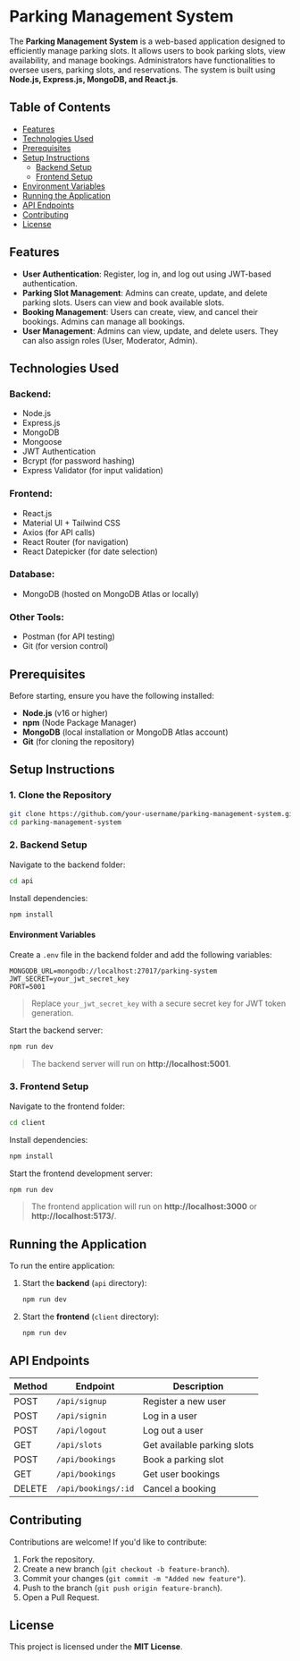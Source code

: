 # Parking Management System

The **Parking Management System** is a web-based application designed to efficiently manage parking slots. It allows users to book parking slots, view availability, and manage bookings. Administrators have functionalities to oversee users, parking slots, and reservations. The system is built using **Node.js, Express.js, MongoDB, and React.js**.

## Table of Contents
- [Features](#features)
- [Technologies Used](#technologies-used)
- [Prerequisites](#prerequisites)
- [Setup Instructions](#setup-instructions)
  - [Backend Setup](#backend-setup)
  - [Frontend Setup](#frontend-setup)
- [Environment Variables](#environment-variables)
- [Running the Application](#running-the-application)
- [API Endpoints](#api-endpoints)
- [Contributing](#contributing)
- [License](#license)

## Features
- **User Authentication**: Register, log in, and log out using JWT-based authentication.
- **Parking Slot Management**: Admins can create, update, and delete parking slots. Users can view and book available slots.
- **Booking Management**: Users can create, view, and cancel their bookings. Admins can manage all bookings.
- **User Management**: Admins can view, update, and delete users. They can also assign roles (User, Moderator, Admin).

## Technologies Used
### Backend:
- Node.js
- Express.js
- MongoDB
- Mongoose
- JWT Authentication
- Bcrypt (for password hashing)
- Express Validator (for input validation)

### Frontend:
- React.js
- Material UI + Tailwind CSS
- Axios (for API calls)
- React Router (for navigation)
- React Datepicker (for date selection)

### Database:
- MongoDB (hosted on MongoDB Atlas or locally)

### Other Tools:
- Postman (for API testing)
- Git (for version control)

## Prerequisites
Before starting, ensure you have the following installed:
- **Node.js** (v16 or higher)
- **npm** (Node Package Manager)
- **MongoDB** (local installation or MongoDB Atlas account)
- **Git** (for cloning the repository)

## Setup Instructions

### 1. Clone the Repository
```bash
git clone https://github.com/your-username/parking-management-system.git
cd parking-management-system
```

### 2. Backend Setup
Navigate to the backend folder:
```bash
cd api
```
Install dependencies:
```bash
npm install
```

#### Environment Variables
Create a `.env` file in the backend folder and add the following variables:
```env
MONGODB_URL=mongodb://localhost:27017/parking-system
JWT_SECRET=your_jwt_secret_key
PORT=5001
```
> Replace `your_jwt_secret_key` with a secure secret key for JWT token generation.

Start the backend server:
```bash
npm run dev
```
> The backend server will run on **http://localhost:5001**.

### 3. Frontend Setup
Navigate to the frontend folder:
```bash
cd client
```
Install dependencies:
```bash
npm install
```
Start the frontend development server:
```bash
npm run dev
```
> The frontend application will run on **http://localhost:3000** or **http://localhost:5173/**.

## Running the Application
To run the entire application:
1. Start the **backend** (`api` directory):
   ```bash
   npm run dev
   ```
2. Start the **frontend** (`client` directory):
   ```bash
   npm run dev
   ```

## API Endpoints
| Method | Endpoint          | Description                    |
|--------|------------------|--------------------------------|
| POST   | `/api/signup`    | Register a new user           |
| POST   | `/api/signin`    | Log in a user                 |
| POST   | `/api/logout`    | Log out a user                |
| GET    | `/api/slots`     | Get available parking slots   |
| POST   | `/api/bookings`  | Book a parking slot           |
| GET    | `/api/bookings`  | Get user bookings             |
| DELETE | `/api/bookings/:id` | Cancel a booking          |

## Contributing
Contributions are welcome! If you'd like to contribute:
1. Fork the repository.
2. Create a new branch (`git checkout -b feature-branch`).
3. Commit your changes (`git commit -m "Added new feature"`).
4. Push to the branch (`git push origin feature-branch`).
5. Open a Pull Request.

## License
This project is licensed under the **MIT License**.
